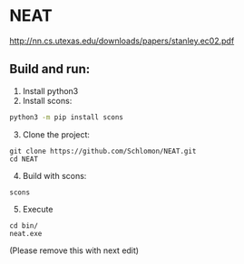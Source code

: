 # NEAT
http://nn.cs.utexas.edu/downloads/papers/stanley.ec02.pdf

## Build and run:
1. Install python3
2. Install scons:
```sh
python3 -m pip install scons
```
3. Clone the project:
```
git clone https://github.com/Schlomon/NEAT.git
cd NEAT
```
4. Build with scons:
```
scons
```
5. Execute
```
cd bin/
neat.exe
```

(Please remove this with next edit)
